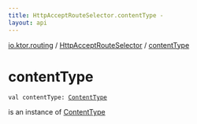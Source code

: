 ```yaml
---
title: HttpAcceptRouteSelector.contentType - 
layout: api
---
```


<div class='api-docs-breadcrumbs'><a href="../index.html">io.ktor.routing</a> / <a href="index.html">HttpAcceptRouteSelector</a> / <a href="./content-type.html">contentType</a></div>

# contentType

<div class="signature"><code><span class="keyword">val </span><span class="identifier">contentType</span><span class="symbol">: </span><a href="../../io.ktor.http/-content-type/index.html"><span class="identifier">ContentType</span></a></code></div>

is an instance of <a href="../../io.ktor.http/-content-type/index.html">ContentType</a>

